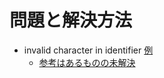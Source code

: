 <link rel="stylesheet" type="text/css" href="/assets/css/styles.css" />

# 問題と解決方法
* invalid character in identifier  [例](https://github.com/jamad/myPygame/commit/de48df759a5f5d60929908afdcabc22b14cbc6d3)
  * [参考はあるものの未解決](https://stackoverflow.com/questions/14844687/invalid-character-in-identifier)
